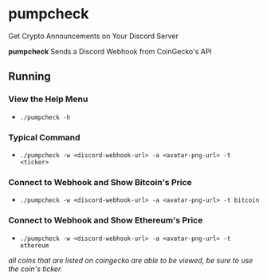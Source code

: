 # pumpcheck

Get Crypto Announcements on Your Discord Server

**pumpcheck** Sends a Discord Webhook from CoinGecko's API

## Running

### View the Help Menu
- `./pumpcheck -h`

### Typical Command
- `./pumpcheck -w <discord-webhook-url> -a <avatar-png-url> -t <ticker>`

### Connect to Webhook and Show Bitcoin's Price
- `./pumpcheck -w <discord-webhook-url> -a <avatar-png-url> -t bitcoin`

### Connect to Webhook and Show Ethereum's Price
- `./pumpcheck -w <discord-webhook-url> -a <avatar-png-url> -t ethereum`

*all coins that are listed on coingecko are able to be viewed, be sure to use the coin's ticker.*

